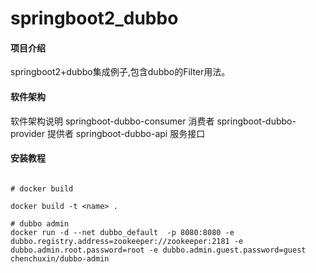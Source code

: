 # springboot2_dubbo

#### 项目介绍
springboot2+dubbo集成例子,包含dubbo的Filter用法。



#### 软件架构
软件架构说明
springboot-dubbo-consumer 消费者
springboot-dubbo-provider 提供者
springboot-dubbo-api      服务接口

#### 安装教程



``` shell

# docker build

docker build -t <name> .

# dubbo admin
docker run -d --net dubbo_default  -p 8080:8080 -e dubbo.registry.address=zookeeper://zookeeper:2181 -e dubbo.admin.root.password=root -e dubbo.admin.guest.password=guest  chenchuxin/dubbo-admin 

```
